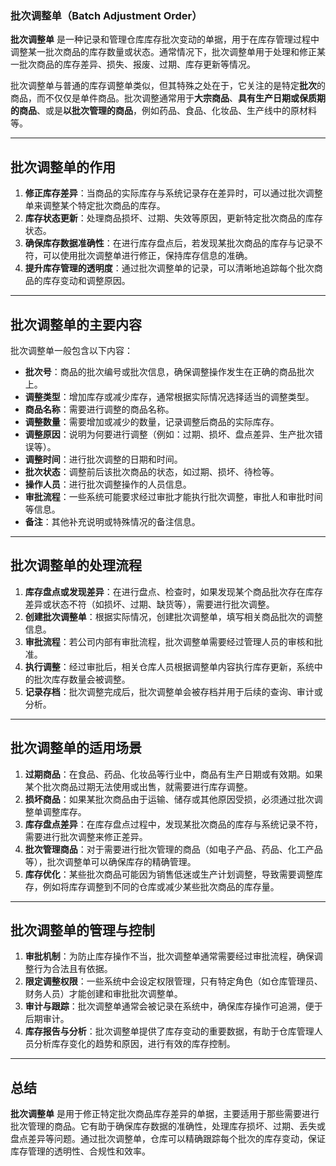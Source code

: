 ### **批次调整单（Batch Adjustment Order）**

**批次调整单** 是一种记录和管理仓库库存批次变动的单据，用于在库存管理过程中调整某一批次商品的库存数量或状态。通常情况下，批次调整单用于处理和修正某一批次商品的库存差异、损失、报废、过期、库存更新等情况。

批次调整单与普通的库存调整单类似，但其特殊之处在于，它关注的是特定**批次**的商品，而不仅仅是单件商品。批次调整通常用于**大宗商品**、**具有生产日期或保质期的商品**、或是**以批次管理的商品**，例如药品、食品、化妆品、生产线中的原材料等。

---

## **批次调整单的作用**
1. **修正库存差异**：当商品的实际库存与系统记录存在差异时，可以通过批次调整单来调整某个特定批次商品的库存。
2. **库存状态更新**：处理商品损坏、过期、失效等原因，更新特定批次商品的库存状态。
3. **确保库存数据准确性**：在进行库存盘点后，若发现某批次商品的库存与记录不符，可以使用批次调整单进行修正，保持库存信息的准确。
4. **提升库存管理的透明度**：通过批次调整单的记录，可以清晰地追踪每个批次商品的库存变动和调整原因。

---

## **批次调整单的主要内容**
批次调整单一般包含以下内容：
- **批次号**：商品的批次编号或批次信息，确保调整操作发生在正确的商品批次上。
- **调整类型**：增加库存或减少库存，通常根据实际情况选择适当的调整类型。
- **商品名称**：需要进行调整的商品名称。
- **调整数量**：需要增加或减少的数量，记录调整后商品的实际库存。
- **调整原因**：说明为何要进行调整（例如：过期、损坏、盘点差异、生产批次错误等）。
- **调整时间**：进行批次调整的日期和时间。
- **批次状态**：调整前后该批次商品的状态，如过期、损坏、待检等。
- **操作人员**：进行批次调整操作的人员信息。
- **审批流程**：一些系统可能要求经过审批才能执行批次调整，审批人和审批时间等信息。
- **备注**：其他补充说明或特殊情况的备注信息。

---

## **批次调整单的处理流程**
1. **库存盘点或发现差异**：在进行盘点、检查时，如果发现某个商品批次存在库存差异或状态不符（如损坏、过期、缺货等），需要进行批次调整。
2. **创建批次调整单**：根据实际情况，创建批次调整单，填写相关商品批次的调整信息。
3. **审批流程**：若公司内部有审批流程，批次调整单需要经过管理人员的审核和批准。
4. **执行调整**：经过审批后，相关仓库人员根据调整单内容执行库存更新，系统中的批次库存数量会被调整。
5. **记录存档**：批次调整完成后，批次调整单会被存档并用于后续的查询、审计或分析。

---

## **批次调整单的适用场景**
1. **过期商品**：在食品、药品、化妆品等行业中，商品有生产日期或有效期。如果某个批次商品过期无法使用或出售，就需要进行库存调整。
2. **损坏商品**：如果某批次商品由于运输、储存或其他原因受损，必须通过批次调整单调整库存。
3. **库存盘点差异**：在库存盘点过程中，发现某批次商品的库存与系统记录不符，需要进行批次调整来修正差异。
4. **批次管理商品**：对于需要进行批次管理的商品（如电子产品、药品、化工产品等），批次调整单可以确保库存的精确管理。
5. **库存优化**：某些批次商品可能因为销售低迷或生产计划调整，导致需要调整库存，例如将库存调整到不同的仓库或减少某些批次商品的库存量。

---

## **批次调整单的管理与控制**
1. **审批机制**：为防止库存操作不当，批次调整单通常需要经过审批流程，确保调整行为合法且有依据。
2. **限定调整权限**：一些系统中会设定权限管理，只有特定角色（如仓库管理员、财务人员）才能创建和审批批次调整单。
3. **审计与跟踪**：批次调整单通常会被记录在系统中，确保库存操作可追溯，便于后期审计。
4. **库存报告与分析**：批次调整单提供了库存变动的重要数据，有助于仓库管理人员分析库存变化的趋势和原因，进行有效的库存控制。

---

## **总结**
**批次调整单** 是用于修正特定批次商品库存差异的单据，主要适用于那些需要进行批次管理的商品。它有助于确保库存数据的准确性，处理库存损坏、过期、丢失或盘点差异等问题。通过批次调整单，仓库可以精确跟踪每个批次的库存变动，保证库存管理的透明性、合规性和效率。